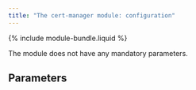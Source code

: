 ```yaml
---
title: "The cert-manager module: configuration"
---
```


{% include module-bundle.liquid %}

The module does not have any mandatory parameters.

## Parameters

<!-- SCHEMA -->

